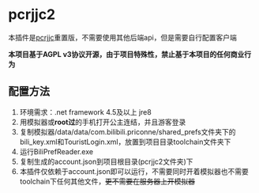 # pcrjjc2

本插件是[pcrjjc](https://github.com/lulu666lulu/pcrjjc)重置版，不需要使用其他后端api，但是需要自行配置客户端

**本项目基于AGPL v3协议开源，由于项目特殊性，禁止基于本项目的任何商业行为**

## 配置方法

1. 环境需求：.net framework 4.5及以上 jre8
2. 用模拟器或**root过**的手机打开公主连结，并且游客登录
3. 复制模拟器/data/data/com.bilibili.priconne/shared_prefs文件夹下的bili_key.xml和TouristLogin.xml，放置到项目目录toolchain文件夹下
4. 运行BiliPrefReader.exe
5. 复制生成的account.json到项目根目录(pcrjjc2文件夹)下
6. 本插件仅依赖于account.json即可以运行，不需要同时开着模拟器也不需要toolchain下任何其他文件，~~更不需要在服务器上开模拟器~~
